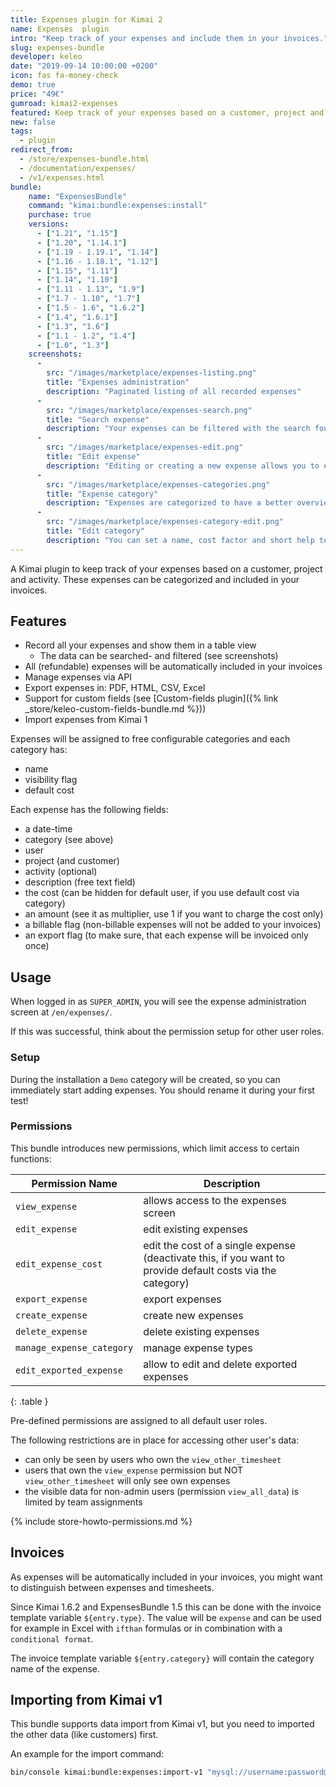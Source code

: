 ```yaml
---
title: Expenses plugin for Kimai 2
name: Expenses  plugin
intro: "Keep track of your expenses and include them in your invoices."
slug: expenses-bundle
developer: keleo
date: "2019-09-14 10:00:00 +0200"
icon: fas fa-money-check
demo: true 
price: "49€"
gumroad: kimai2-expenses
featured: Keep track of your expenses based on a customer, project and activity. These expenses can be categorized and included in your invoices.  
new: false
tags:
  - plugin
redirect_from:
  - /store/expenses-bundle.html
  - /documentation/expenses/
  - /v1/expenses.html
bundle:
    name: "ExpensesBundle"
    command: "kimai:bundle:expenses:install"
    purchase: true
    versions:
      - ["1.21", "1.15"]
      - ["1.20", "1.14.1"]
      - ["1.19 - 1.19.1", "1.14"]
      - ["1.16 - 1.18.1", "1.12"]
      - ["1.15", "1.11"]
      - ["1.14", "1.10"]
      - ["1.11 - 1.13", "1.9"]
      - ["1.7 - 1.10", "1.7"]
      - ["1.5 - 1.6", "1.6.2"]
      - ["1.4", "1.6.1"]
      - ["1.3", "1.6"]
      - ["1.1 - 1.2", "1.4"]
      - ["1.0", "1.3"]
    screenshots:
      - 
        src: "/images/marketplace/expenses-listing.png"
        title: "Expenses administration"
        description: "Paginated listing of all recorded expenses"
      - 
        src: "/images/marketplace/expenses-search.png"
        title: "Search expense"
        description: "Your expenses can be filtered with the search found in multiple Kimai screens"
      - 
        src: "/images/marketplace/expenses-edit.png"
        title: "Edit expense"
        description: "Editing or creating a new expense allows you to enter these fields"
      - 
        src: "/images/marketplace/expenses-categories.png"
        title: "Expense category"
        description: "Expenses are categorized to have a better overview and filter options"
      - 
        src: "/images/marketplace/expenses-category-edit.png"
        title: "Edit category"
        description: "You can set a name, cost factor and short help text for each category"
---
```


A Kimai plugin to keep track of your expenses based on a customer, project and activity.
These expenses can be categorized and included in your invoices.

## Features

- Record all your expenses and show them in a table view
  - The data can be searched- and filtered (see screenshots)  
- All (refundable) expenses will be automatically included in your invoices
- Manage expenses via API
- Export expenses in: PDF, HTML, CSV, Excel
- Support for custom fields (see [Custom-fields plugin]({% link _store/keleo-custom-fields-bundle.md %}))
- Import expenses from Kimai 1

Expenses will be assigned to free configurable categories and each category has:
- name 
- visibility flag
- default cost

Each expense has the following fields:
- a date-time 
- category (see above) 
- user 
- project (and customer)
- activity (optional)
- description (free text field)
- the cost (can be hidden for default user, if you use default cost via category)
- an amount (see it as multiplier, use 1 if you want to charge the cost only)
- a billable flag (non-billable expenses will not be added to your invoices)
- an export flag (to make sure, that each expense will be invoiced only once)

## Usage

When logged in as `SUPER_ADMIN`, you will see the expense administration screen at `/en/expenses/`.

If this was successful, think about the permission setup for other user roles.

### Setup

During the installation a `Demo` category will be created, so you can immediately start adding expenses.
You should rename it during your first test!

### Permissions

This bundle introduces new permissions, which limit access to certain functions:

| Permission Name           | Description |
|---                        |--- |
| `view_expense`            | allows access to the expenses screen |
| `edit_expense`            | edit existing expenses |
| `edit_expense_cost`       | edit the cost of a single expense (deactivate this, if you want to provide default costs via the category) |
| `export_expense`          | export expenses |
| `create_expense`          | create new expenses |
| `delete_expense`          | delete existing expenses |
| `manage_expense_category` | manage expense types | 
| `edit_exported_expense`   | allow to edit and delete exported expenses | 
{: .table }

Pre-defined permissions are assigned to all default user roles.

The following restrictions are in place for accessing other user's data:
 - can only be seen by users who own the `view_other_timesheet` 
 - users that own the `view_expense` permission but NOT `view_other_timesheet` will only see own expenses
 - the visible data for non-admin users (permission `view_all_data`) is limited by team assignments 

{% include store-howto-permissions.md %}

## Invoices

As expenses will be automatically included in your invoices, you might want to distinguish between expenses and timesheets.

Since Kimai 1.6.2 and ExpensesBundle 1.5 this can be done with the invoice template variable `${entry.type}`.
The value will be `expense` and can be used for example in Excel with `ifthan` formulas or in combination with a `conditional format`.

The invoice template variable `${entry.category}` will contain the category name of the expense.

## Importing from Kimai v1

This bundle supports data import from Kimai v1, but you need to imported the other data (like customers) first.

An example for the import command:
```bash
bin/console kimai:bundle:expenses:import-v1 "mysql://username:password@127.0.0.1:3306/database?charset=utf8" "kimai_"
```
